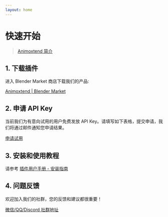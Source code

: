 ```yaml
---
layout: home
---
```


# 快速开始

> [Animoxtend 简介](https://enormous-voice-30d.notion.site/1-175ec1cf5e3e8026978ef12aa961a190)

## 1. 下载插件

进入 Blender Market 商店下载我们的产品:

[Animoxtend | Blender Market](https://blendermarket.com/products/animoxtend-ai-animotion-generation-toolbox)

## 2. 申请 API Key

当前我们为有意向试用的用户免费发放 API Key。请填写如下表格，提交申请，我们将通过邮件通知您申请结果。

[申请试用](../../zh/_register.md)

## 3. 安装和使用教程

请参考 [插件用户手册 - 安装指南](https://enormous-voice-30d.notion.site/2-175ec1cf5e3e80969da8ff4fcdf43775)

## 4. 问题反馈

欢迎加入我们的社群，您的反馈和建议都很重要！

[微信/QQ/Discord 社群地址](https://enormous-voice-30d.notion.site/V1-0-0-175ec1cf5e3e809da7a4e42508a6867b)
